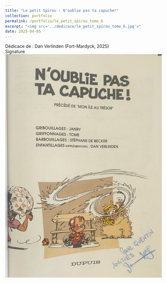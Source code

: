 ```yaml
---
title: "Le petit Spirou : N'oublie pas ta capuche!"
collection: portfolio
permalink: /portfolio/le_petit_spirou_tome_6
excerpt: "<img src='../dedicace/le_petit_spirou_tome_6.jpg'>"
date: 2025-04-05
---
```


Dédicace de : Dan Verlinden (Fort-Mardyck, 2025)<br>Signature
<img src='../dedicace/le_petit_spirou_tome_6.jpg'>
